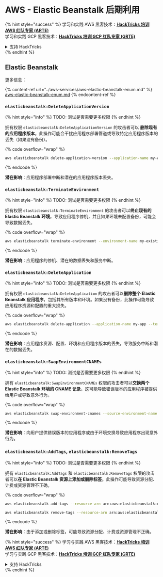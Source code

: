 # AWS - Elastic Beanstalk 后期利用

{% hint style="success" %}
学习和实践 AWS 黑客技术：<img src="../../../.gitbook/assets/image (1).png" alt="" data-size="line">[**HackTricks 培训 AWS 红队专家 (ARTE)**](https://training.hacktricks.xyz/courses/arte)<img src="../../../.gitbook/assets/image (1).png" alt="" data-size="line">\
学习和实践 GCP 黑客技术：<img src="../../../.gitbook/assets/image (2).png" alt="" data-size="line">[**HackTricks 培训 GCP 红队专家 (GRTE)**<img src="../../../.gitbook/assets/image (2).png" alt="" data-size="line">](https://training.hacktricks.xyz/courses/grte)

<details>

<summary>支持 HackTricks</summary>

* 查看 [**订阅计划**](https://github.com/sponsors/carlospolop)!
* **加入** 💬 [**Discord 群组**](https://discord.gg/hRep4RUj7f) 或 [**telegram 群组**](https://t.me/peass) 或 **在** **Twitter** 🐦 **上关注我们** [**@hacktricks\_live**](https://twitter.com/hacktricks\_live)**.**
* **通过向** [**HackTricks**](https://github.com/carlospolop/hacktricks) 和 [**HackTricks Cloud**](https://github.com/carlospolop/hacktricks-cloud) github 仓库提交 PR 分享黑客技巧。

</details>
{% endhint %}

## Elastic Beanstalk

更多信息：

{% content-ref url="../aws-services/aws-elastic-beanstalk-enum.md" %}
[aws-elastic-beanstalk-enum.md](../aws-services/aws-elastic-beanstalk-enum.md)
{% endcontent-ref %}

### `elasticbeanstalk:DeleteApplicationVersion`

{% hint style="info" %}
TODO: 测试是否需要更多权限
{% endhint %}

拥有权限 `elasticbeanstalk:DeleteApplicationVersion` 的攻击者可以 **删除现有的应用程序版本**。此操作可能会干扰应用程序部署管道或导致特定应用程序版本的丢失（如果没有备份）。 

{% code overflow="wrap" %}
```bash
aws elasticbeanstalk delete-application-version --application-name my-app --version-label my-version
```
{% endcode %}

**潜在影响**：应用程序部署中断和潜在的应用程序版本丢失。

### `elasticbeanstalk:TerminateEnvironment`

{% hint style="info" %}
TODO: 测试是否需要更多权限
{% endhint %}

拥有权限 `elasticbeanstalk:TerminateEnvironment` 的攻击者可以**终止现有的 Elastic Beanstalk 环境**，导致应用程序停机，并且如果环境未配置备份，可能会导致数据丢失。

{% code overflow="wrap" %}
```bash
aws elasticbeanstalk terminate-environment --environment-name my-existing-env
```
{% endcode %}

**潜在影响**：应用程序的停机、潜在的数据丢失和服务中断。

### `elasticbeanstalk:DeleteApplication`

{% hint style="info" %}
TODO: 测试是否需要更多权限
{% endhint %}

拥有权限 `elasticbeanstalk:DeleteApplication` 的攻击者可以**删除整个 Elastic Beanstalk 应用程序**，包括其所有版本和环境。如果没有备份，此操作可能导致应用程序资源和配置的重大损失。

{% code overflow="wrap" %}
```bash
aws elasticbeanstalk delete-application --application-name my-app --terminate-env-by-force
```
{% endcode %}

**潜在影响**：应用程序资源、配置、环境和应用程序版本的丢失，导致服务中断和潜在的数据丢失。

### `elasticbeanstalk:SwapEnvironmentCNAMEs`

{% hint style="info" %}
TODO: 测试是否需要更多权限
{% endhint %}

拥有 `elasticbeanstalk:SwapEnvironmentCNAMEs` 权限的攻击者可以**交换两个 Elastic Beanstalk 环境的 CNAME 记录**，这可能导致错误版本的应用程序被提供给用户或导致意外行为。

{% code overflow="wrap" %}
```bash
aws elasticbeanstalk swap-environment-cnames --source-environment-name my-env-1 --destination-environment-name my-env-2
```
{% endcode %}

**潜在影响**：向用户提供错误版本的应用程序或由于环境交换导致应用程序出现意外行为。

### `elasticbeanstalk:AddTags`, `elasticbeanstalk:RemoveTags`

{% hint style="info" %}
TODO: 测试是否需要更多权限
{% endhint %}

拥有 `elasticbeanstalk:AddTags` 和 `elasticbeanstalk:RemoveTags` 权限的攻击者可以**在 Elastic Beanstalk 资源上添加或删除标签**。此操作可能导致资源分配、计费或资源管理不正确。

{% code overflow="wrap" %}
```bash
aws elasticbeanstalk add-tags --resource-arn arn:aws:elasticbeanstalk:us-west-2:123456789012:environment/my-app/my-env --tags Key=MaliciousTag,Value=1

aws elasticbeanstalk remove-tags --resource-arn arn:aws:elasticbeanstalk:us-west-2:123456789012:environment/my-app/my-env --tag-keys MaliciousTag
```
{% endcode %}

**潜在影响**：由于添加或删除标签，可能导致资源分配、计费或资源管理不正确。

{% hint style="success" %}
学习与实践 AWS 黑客技术：<img src="../../../.gitbook/assets/image (1).png" alt="" data-size="line">[**HackTricks 培训 AWS 红队专家 (ARTE)**](https://training.hacktricks.xyz/courses/arte)<img src="../../../.gitbook/assets/image (1).png" alt="" data-size="line">\
学习与实践 GCP 黑客技术：<img src="../../../.gitbook/assets/image (2).png" alt="" data-size="line">[**HackTricks 培训 GCP 红队专家 (GRTE)**<img src="../../../.gitbook/assets/image (2).png" alt="" data-size="line">](https://training.hacktricks.xyz/courses/grte)

<details>

<summary>支持 HackTricks</summary>

* 查看 [**订阅计划**](https://github.com/sponsors/carlospolop)!
* **加入** 💬 [**Discord 群组**](https://discord.gg/hRep4RUj7f) 或 [**Telegram 群组**](https://t.me/peass) 或 **在** **Twitter** 🐦 **上关注我们** [**@hacktricks\_live**](https://twitter.com/hacktricks\_live)**.**
* **通过向** [**HackTricks**](https://github.com/carlospolop/hacktricks) 和 [**HackTricks Cloud**](https://github.com/carlospolop/hacktricks-cloud) GitHub 仓库提交 PR 来分享黑客技巧。

</details>
{% endhint %}
